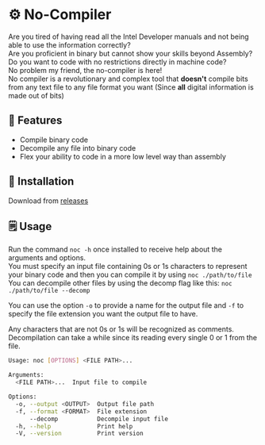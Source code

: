 # ⚙️ No-Compiler
Are you tired of having read all the Intel Developer manuals and not being able to use the information correctly?  
Are you proficient in binary but cannot show your skills beyond Assembly?  
Do you want to code with no restrictions directly in machine code?  
No problem my friend, the no-compiler is here!  
No compiler is a revolutionary and complex tool that **doesn't** compile bits from any text file to any file format you want (Since **all** digital information is made out of bits)  

## 💫 Features
- Compile binary code
- Decompile any file into binary code
- Flex your ability to code in a more low level way than assembly

## 💾 Installation

Download from [releases](https://github.com/gg0074x/no-compiler/releases)

## 🗒️ Usage

Run the command `noc -h` once installed to receive help about the arguments and options.  
You must specify an input file containing 0s or 1s characters to represent your binary code and then you can compile it by using `noc ./path/to/file`  
You can decompile other files by using the decomp flag like this: `noc ./path/to/file --decomp`  

You can use the option `-o` to provide a name for the output file and `-f` to specify the file extension you want the output file to have.  

Any characters that are not 0s or 1s will be recognized as comments.  
Decompilation can take a while since its reading every single 0 or 1 from the file.  

```sh
Usage: noc [OPTIONS] <FILE PATH>...

Arguments:
  <FILE PATH>...  Input file to compile

Options:
  -o, --output <OUTPUT>  Output file path
  -f, --format <FORMAT>  File extension
      --decomp           Decompile input file
  -h, --help             Print help
  -V, --version          Print version
```
